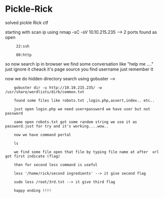 # Pickle-Rick
solved pickle Rick ctf 

   starting with scan ip using nmap -sC -sV 10.10.215.235
   -->
         2 ports found as open
         
         22:ssh
         
         80:http
     
      
  so now search ip in browser we find some conversation like "help me ...." just ignore it cheack it's page source you find username just remember it
  
  now we do hidden directory search using gobuster 
  -->   
        
        gobuster dir -u http://10.10.215.235/ -w /usr/share/wordlists/dirb/common.txt
        
        found some files like robots.txt ,login.php,assert,index.. etc..
        
        just open login.php we need user+password we have user but not password
        
        same open robots.txt got some random string we use it as password.just for try and it's working....wow..
        
        now we have command portal 
        
        ls
        
        we find some file open that file by typing file name at after  url got first indicate (flag)
        
        then for second less command is useful
        
        less '/home/rick/second ingredients' --> it give second flag
        
        sudo less /root/3rd.txt --> it give third flag
        
        happy ending !!!!
